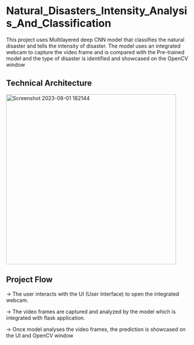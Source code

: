 # Natural_Disasters_Intensity_Analysis_And_Classification
This project uses Multilayered deep CNN model that classifies the natural disaster and tells the intensity of disaster. The model uses an integrated webcam to capture the video frame and is compared with the Pre-trained model and the type of disaster is identified and showcased on the OpenCV window


## Technical Architecture
<img width="462" alt="Screenshot 2023-08-01 182144" src="https://github.com/Sreeja799/Natural_Disasters_Intensity_Analysis_And_Classification/assets/73770166/29ff5d44-ee6f-469d-b551-3857cca507a8">

## Project Flow
-> The user interacts with the UI (User Interface) to open the integrated webcam.

-> The video frames are captured and analyzed by the model which is integrated with flask application.

-> Once model analyses the video frames, the prediction is showcased on the UI and OpenCV window
